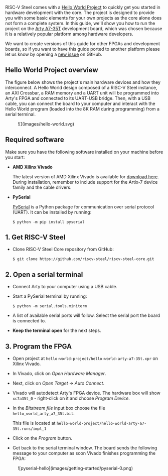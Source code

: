 RISC-V Steel comes with a [Hello World Project](https://github.com/riscv-steel/riscv-steel-core/tree/main/hello-world-project) to quickly get you started in hardware development with the core. The project is designed to provide you with some basic elements for your own projects as the core alone does not form a complete system. In this guide, we'll show you how to run the project on the [Arty A7-35T](https://digilent.com/shop/arty-a7-artix-7-fpga-development-board/) development board, which was chosen because it is a relatively popular platform among hardware developers.

We want to create versions of this guide for other FPGAs and development boards, so if you want to have this guide ported to another platform please let us know by opening a [new issue](https://github.com/riscv-steel/riscv-steel-core/issues) on GitHub.

## Hello World Project overview

The figure below shows the project's main hardware devices and how they interconnect. A Hello World design composed of a RISC-V Steel instance, an AXI Crossbar, a RAM memory and a UART unit will be programmed into Arty's FPGA and connected to its UART-USB bridge. Then, with a USB cable, you can connect the board to your computer and interact with the Hello World program (loaded into the 8K RAM during programming) from a serial terminal.

<figure markdown>
  ![](images/hello-world.svg)
</figure>

## Required software

Make sure you have the following software installed on your machine before you start:

* **AMD Xilinx Vivado**

    The latest version of AMD Xilinx Vivado is available for [download here](https://www.xilinx.com/support/download.html). During installation, remember to include support for the Artix-7 device family and the cable drivers.

* **PySerial**

    [PySerial](https://pyserial.readthedocs.io/en/latest/index.html) is a Python package for communication over serial protocol (UART). It can be installed by running:

    ```
    $ python -m pip install pyserial
    ```

## 1. Get RISC-V Steel

* Clone RISC-V Steel Core repository from GitHub:

    ```
    $ git clone https://github.com/riscv-steel/riscv-steel-core.git
    ```

## 2. Open a serial terminal

* Connect Arty to your computer using a USB cable.
* Start a PySerial terminal by running:

    ```
    $ python -m serial.tools.miniterm
    ```

* A list of available serial ports will follow. Select the serial port the board is connected to.
* **Keep the terminal open** for the next steps.

## 3. Program the FPGA

- Open project at `hello-world-project/hello-world-arty-a7-35t.xpr` on Xilinx Vivado.

- In Vivado, click on *Open Hardware Manager*.

- Next, click on *Open Target* -> *Auto Connect*.

- Vivado will autodetect Arty's FPGA device. The hardware box will show `xc7a35t_0` - right-click on it and choose *Program Device*.

- In the *Bitstream file* input box choose the file `hello_world_arty_a7_35t.bit`.

    This file is located at `hello-world-project/hello-world-arty-a7-35t.runs/impl_1`

- Click on the *Program* button.

- Get back to the serial terminal window. The board sends the following message to your computer as soon Vivado finishes programming the FPGA:

<figure markdown>
  ![pyserial-hello](images/getting-started/pyserial-0.png)
</figure>